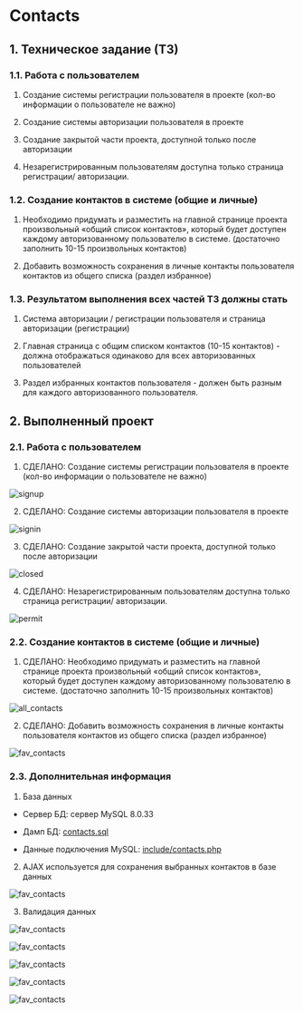 # Contacts

## 1. Техническое задание (ТЗ)

### 1.1. Работа с пользователем

1. Создание системы регистрации пользователя в проекте (кол-во информации о пользователе не важно)

2. Создание системы авторизации пользователя в проекте

3. Создание закрытой части проекта, доступной только после авторизации

4. Незарегистрированным пользователям доступна только страница регистрации/ авторизации.

### 1.2. Создание контактов в системе (общие и личные)

1. Необходимо придумать и разместить на главной странице проекта произвольный «общий список контактов», который будет доступен каждому авторизованному пользователю в системе. (достаточно заполнить 10-15 произвольных контактов)

2. Добавить возможность сохранения в личные контакты пользователя контактов из общего списка (раздел избранное)

### 1.3. Результатом выполнения всех частей ТЗ должны стать

1. Система авторизации / регистрации пользователя и страница авторизации (регистрации)

2. Главная страница с общим списком контактов (10-15 контактов) - должна отображаться одинаково для всех авторизованных пользователей

3. Раздел избранных контактов пользователя - должен быть разным для каждого авторизованного пользователя.



## 2. Выполненный проект

### 2.1. Работа с пользователем

1. СДЕЛАНО: Создание системы регистрации пользователя в проекте (кол-во информации о пользователе не важно)

![signup](/screenshot/signup.jpg)

2. СДЕЛАНО: Создание системы авторизации пользователя в проекте

![signin](/screenshot/signin.jpg)

3. СДЕЛАНО: Создание закрытой части проекта, доступной только после авторизации

![closed](/screenshot/closed.jpg)

4. СДЕЛАНО: Незарегистрированным пользователям доступна только страница регистрации/ авторизации.

![permit](/screenshot/permit.jpg)

### 2.2. Создание контактов в системе (общие и личные)

1. СДЕЛАНО: Необходимо придумать и разместить на главной странице проекта произвольный «общий список контактов», который будет доступен каждому авторизованному пользователю в системе. (достаточно заполнить 10-15 произвольных контактов)

![all_contacts](/screenshot/all_contacts.jpg)

2. СДЕЛАНО: Добавить возможность сохранения в личные контакты пользователя контактов из общего списка (раздел избранное)

![fav_contacts](/screenshot/fav_contacts.jpg)

### 2.3. Дополнительная информация

1. База данных

- Сервер БД: сервер MySQL 8.0.33

- Дамп БД: [contacts.sql](/contacts.sql)

- Данные подключения MySQL: [include/contacts.php](/include/contacts.php)

2. AJAX используется для сохранения выбранных контактов в базе данных

![fav_contacts](/screenshot/ajax_fav_update.jpg)

3. Валидация данных

![fav_contacts](/screenshot/validation_required_field_2.jpg)

![fav_contacts](/screenshot/validation_required_field_1.jpg)

![fav_contacts](/screenshot/validation_incorrect_data.jpg)

![fav_contacts](/screenshot/validation_pass_not_match.jpg)

![fav_contacts](/screenshot/validation_already_exists.jpg)

